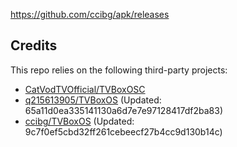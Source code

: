 https://github.com/ccibg/apk/releases

## Credits
This repo relies on the following third-party projects:
- [CatVodTVOfficial/TVBoxOSC](https://github.com/CatVodTVOfficial/TVBoxOSC)
- [q215613905/TVBoxOS](https://github.com/q215613905/TVBoxOS) (Updated: 65a11d0ea335141130a6d7e7e97128417df2ba83)
- [ccibg/TVBoxOS](https://github.com/takagen99/Box) (Updated: 9c7f0ef5cbd32ff261cebeecf27b4cc9d130b14c)
